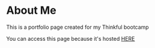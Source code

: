 # About Me
This is a portfolio page created for my Thinkful bootcamp

You can access this page because it's hosted [HERE](https://clay0277.github.io/about-me/)
